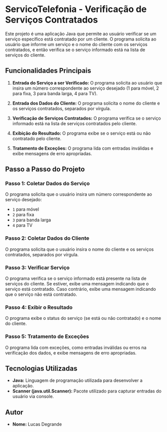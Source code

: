 # ServicoTelefonia - Verificação de Serviços Contratados

Este projeto é uma aplicação Java que permite ao usuário verificar se um serviço específico está contratado por um cliente. O programa solicita ao usuário que informe um serviço e o nome do cliente com os serviços contratados, e então verifica se o serviço informado está na lista de serviços do cliente.

## Funcionalidades Principais

1. **Entrada do Serviço a ser Verificado:** O programa solicita ao usuário que insira um número correspondente ao serviço desejado (1 para móvel, 2 para fixa, 3 para banda larga, 4 para TV).

2. **Entrada dos Dados do Cliente:** O programa solicita o nome do cliente e os serviços contratados, separados por vírgula.

3. **Verificação de Serviços Contratados:** O programa verifica se o serviço informado está na lista de serviços contratados pelo cliente.

4. **Exibição do Resultado:** O programa exibe se o serviço está ou não contratado pelo cliente.

5. **Tratamento de Exceções:** O programa lida com entradas inválidas e exibe mensagens de erro apropriadas.

## Passo a Passo do Projeto

### Passo 1: Coletar Dados do Serviço
O programa solicita que o usuário insira um número correspondente ao serviço desejado:
- `1` para móvel
- `2` para fixa
- `3` para banda larga
- `4` para TV

### Passo 2: Coletar Dados do Cliente
O programa solicita que o usuário insira o nome do cliente e os serviços contratados, separados por vírgula.

### Passo 3: Verificar Serviço
O programa verifica se o serviço informado está presente na lista de serviços do cliente. Se estiver, exibe uma mensagem indicando que o serviço está contratado. Caso contrário, exibe uma mensagem indicando que o serviço não está contratado.

### Passo 4: Exibir o Resultado
O programa exibe o status do serviço (se está ou não contratado) e o nome do cliente.

### Passo 5: Tratamento de Exceções
O programa lida com exceções, como entradas inválidas ou erros na verificação dos dados, e exibe mensagens de erro apropriadas.

## Tecnologias Utilizadas

- **Java:** Linguagem de programação utilizada para desenvolver a aplicação.
- **Scanner (java.util.Scanner):** Pacote utilizado para capturar entradas do usuário via console.

## Autor

- **Nome:** Lucas Degrande